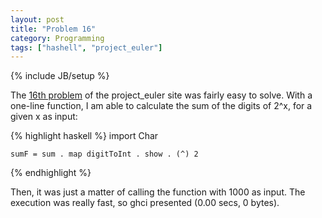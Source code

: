```yaml
---
layout: post
title: "Problem 16"
category: Programming
tags: ["hashell", "project_euler"]
---
```

{% include JB/setup %}

The [16th problem](http://projecteuler.net/index.php?section=problems&id=16)
of the project_euler site was fairly easy to solve. With a one-line function,
I am able to calculate the sum of the digits of 2^x, for a given x as
input:

{% highlight haskell %}
    import Char

    sumF = sum . map digitToInt . show . (^) 2
{% endhighlight %}

Then, it was just a matter of calling the function with 1000 as input. The execution was
really fast, so ghci presented (0.00 secs, 0 bytes).

